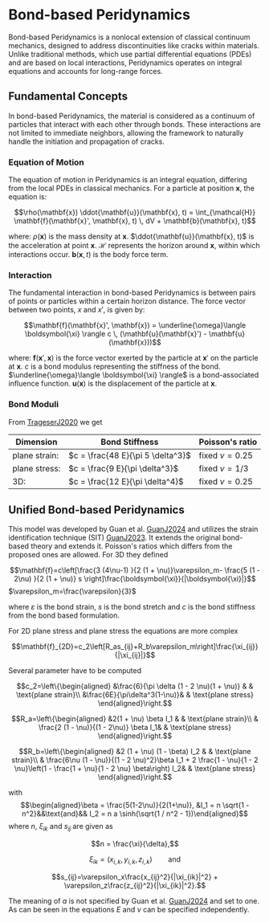 # Bond-based Peridynamics

Bond-based Peridynamics is a nonlocal extension of classical continuum mechanics, designed to address discontinuities like cracks within materials. Unlike traditional methods, which use partial differential equations (PDEs) and are based on local interactions, Peridynamics operates on integral equations and accounts for long-range forces.

## Fundamental Concepts

In bond-based Peridynamics, the material is considered as a continuum of particles that interact with each other through bonds. These interactions are not limited to immediate neighbors, allowing the framework to naturally handle the initiation and propagation of cracks.

### Equation of Motion

The equation of motion in Peridynamics is an integral equation, differing from the local PDEs in classical mechanics. For a particle at position $\mathbf{x}$, the equation is:

$$\rho(\mathbf{x}) \ddot{\mathbf{u}}(\mathbf{x}, t) = \int_{\mathcal{H}} \mathbf{f}(\mathbf{x}', \mathbf{x}, t) \, dV + \mathbf{b}(\mathbf{x}, t)$$

where:
$\rho(\mathbf{x})$ is the mass density at $\mathbf{x}$.
$\ddot{\mathbf{u}}(\mathbf{x}, t)$ is the acceleration at point $\mathbf{x}$.
$\mathcal{H}$ represents the horizon around $\mathbf{x}$, within which interactions occur.
$\mathbf{b}(\mathbf{x}, t)$ is the body force term.


### Interaction

The fundamental interaction in bond-based Peridynamics is between pairs of points or particles within a certain horizon distance. The force vector between two points, $x$ and $x'$, is given by:

$$\mathbf{f}(\mathbf{x}', \mathbf{x}) = \underline{\omega}\langle \boldsymbol{\xi} \rangle c \, (\mathbf{u}(\mathbf{x}') - \mathbf{u}(\mathbf{x}))$$

where:
$\mathbf{f}(\mathbf{x}', \mathbf{x})$ is the force vector exerted by the particle at $\mathbf{x}'$ on the particle at $\mathbf{x}$.
$c$ is a bond modulus representing the stiffness of the bond.
$\underline{\omega}\langle \boldsymbol{\xi} \rangle$ is a bond-associated influence function.
$\mathbf{u}(\mathbf{x})$ is the displacement of the particle at $\mathbf{x}$.

### Bond Moduli
From [TrageserJ2020](@cite) we get

| Dimension | Bond Stiffness | Poisson's ratio
|---|---|---|
|plane strain:| $c = \frac{48 E}{\pi 5 \delta^3}$ | fixed $\nu=0.25$|
|plane stress:| $c = \frac{9 E}{\pi \delta^3}$ | fixed $\nu=1/3$|
|3D:| $c = \frac{12 E}{\pi  \delta^4}$ | fixed $\nu=0.25$|

## Unified Bond-based Peridynamics
This model was developed by Guan et al. [GuanJ2024](@cite) and utilizes the strain identification technique (SIT) [GuanJ2023](@cite). It extends the original bond-based theory and extends it. Poisson's ratios which differs from the proposed ones are allowed.
For 3D they defined

$$\mathbf{f}=c\left[\frac{3  (4\nu-1) }{2 (1 + \nu)}\varepsilon_m- \frac{5  (1 - 2\nu) }{2 (1 + \nu)} s  \right]\frac{\boldsymbol{\xi}}{|\boldsymbol{\xi}|}$$
$\varepsilon_m=\frac{\varepsilon}{3}$

where $\varepsilon$ is the bond strain, $s$ is the bond stretch and $c$ is the bond stiffness from the bond based formulation.

For 2D plane stress and plane stress the equations are more complex

$$\mathbf{f}_{2D}=c_2\left[R_as_{ij}+R_b\varepsilon_m\right]\frac{\xi_{ij}}{|\xi_{ij}|}$$

Several parameter have to be computed

$$c_2=\left\{\begin{aligned} &\frac{6}{\pi  \delta  (1 - 2  \nu)(1 + \nu)} & & \text{plane strain}\\
&\frac{6E}{\pi\delta^3(1-\nu)}& & \text{plane stress}
\end{aligned}\right.$$


$$R_a=\left\{\begin{aligned} &2(1 + \nu) \beta I_1 & & \text{plane strain}\\
& \frac{2  (1 - \nu)}{(1 - 2\nu)} \beta  I_1& & \text{plane stress}
\end{aligned}\right.$$



$$R_b=\left\{\begin{aligned} &2 (1 + \nu)  (1 - \beta) I_2 & & \text{plane strain}\\
& \frac{6\nu (1 - \nu)}{(1 - 2 \nu)^2}\beta I_1 +
         2  \frac{1 - \nu}{1 - 2 \nu}\left(1 - \frac{1 + \nu}{1 - 2 \nu} \beta\right) I_2& & \text{plane stress}
\end{aligned}\right.$$

with
$$\begin{aligned}\beta = \frac{5(1-2\nu)}{2(1+\nu)}, &I_1 = n  \sqrt{1 - n^2}&&\text{and}&& I_2 = n  a  \sinh(\sqrt{1 / n^2 - 1})\end{aligned}$$
where $n$, $\xi_{ik}$
and $s_{ij}$ are given as

$$n = \frac{\xi}{\delta},$$

$$\xi_{ik}=(x_{i,k},y_{i,k},z_{i,k})\qquad \text{and}$$

$$s_{ij}=\varepsilon_x\frac{x_{ij}^2}{|\xi_{ik}|^2} + \varepsilon_z\frac{z_{ij}^2}{|\xi_{ik}|^2}.$$


The meaning of $a$ is not specified by Guan et al. [GuanJ2024](@cite) and set to one. As can be seen in the equations $E$ and $\nu$ can be specified independently.
